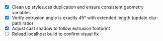 - [x] Clean up styles.css duplication and ensure consistent geometry variables
- [x] Verify extrusion angle is exactly 45° with extended length (update clip-path ratio)
- [x] Adjust cast shadow to follow extrusion footprint
- [ ] Reload localhost build to confirm visual fix